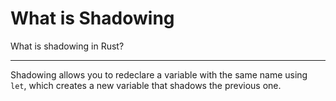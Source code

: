# What is Shadowing

What is shadowing in Rust?

---

Shadowing allows you to redeclare a variable with the same name using `let`, which creates a new variable that shadows the previous one.